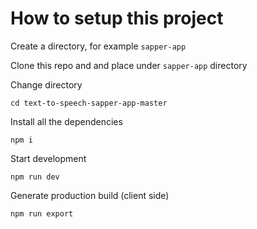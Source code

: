 # How to setup this project

Create a directory, for example `sapper-app`

Clone this repo and and place under `sapper-app` directory

Change directory 
```
cd text-to-speech-sapper-app-master
```

Install all the dependencies
```
npm i
```

Start development
```
npm run dev
```

Generate production build (client side)
```
npm run export
```




